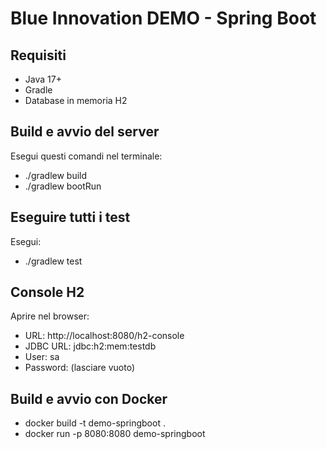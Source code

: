 # Blue Innovation DEMO - Spring Boot

## Requisiti
- Java 17+
- Gradle
- Database in memoria H2

## Build e avvio del server
Esegui questi comandi nel terminale:
- ./gradlew build
- ./gradlew bootRun

## Eseguire tutti i test
Esegui:
- ./gradlew test

## Console H2
Aprire nel browser:
- URL: http://localhost:8080/h2-console
- JDBC URL: jdbc:h2:mem:testdb
- User: sa
- Password: (lasciare vuoto)

## Build e avvio con Docker
- docker build -t demo-springboot .
- docker run -p 8080:8080 demo-springboot
